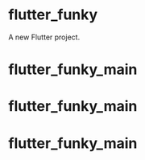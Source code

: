 # flutter_funky

A new Flutter project.
# flutter_funky_main
# flutter_funky_main
# flutter_funky_main
